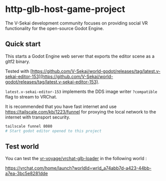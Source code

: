 # http-glb-host-game-project

The V-Sekai development community focuses on providing social VR functionality for the open-source Godot Engine.

## Quick start

This starts a Godot Engine web server that exports the editor scene as a gltf2 binary.

Tested with [https://github.com/V-Sekai/world-godot/releases/tag/latest.v-sekai-editor-153](https://github.com/V-Sekai/world-godot/releases/tag/latest.v-sekai-editor-153).

`latest.v-sekai-editor-153` implements the DDS image writer `?compatible` flag to stream to VRChat.

It is recommended that you have fast internet and use https://tailscale.com/kb/1223/funnel for proxying the local network to the internet with transport security.

```bash
tailscale funnel 8080
# Start godot editor opened to this project
```

## Test world

You can test the [vr-voyage/vrchat-glb-loader](https://github.com/vr-voyage/vrchat-glb-loader) in the following world :

https://vrchat.com/home/launch?worldId=wrld_a74abb7d-a423-44bb-a7ea-3bc5e8281dde
